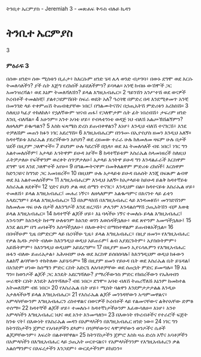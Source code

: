 ﻿
 ትንቢተ ኤርምያስ - Jeremiah 3 - መጽሐፍ ቅዱስ ብሉይ ኪዳን
# ትንቢተ ኤርምያስ
3
### ምዕራፍ 3
 በሰው ዘንድ። ሰው ሚስቱን ቢፈታ፥ ከእርሱም ዘንድ ሄዳ ሌላ ወንድ ብታገባ፥ በውኑ ደግሞ ወደ እርሱ ትመለሳለችን? ያች ሴት እጅግ የረከሰች አይደለችምን? ይባላል። አንቺ ከብዙ ውሽሞች ጋር አመንዝረሻል፥ ወደ እኔም ትመለሻለሽን? ይላል እግዚአብሔር።
2  ዓይንሽን አንሥተሽ ወደ ወናዎች ኮረብቶች ተመልከቺ፤ ያልተጋደምሽበት ስፍራ ወዴት አለ? ዓረባዊ በምድረ በዳ እንደሚቀመጥ አንቺ በመንገድ ላይ ተቀምጠሽ ትጠብቂያቸው ነበር፤ በግልሙትናሽና በኃጢአትሽ ምድሪቱን አረከስሽ።
3  ስለዚህ ካፊያ ተከለከለ፥ የኋለኛውም ዝናብ ጠፋ፤ የጋለሞታም ሴት ፊት ነበረብሽ፥ ታፍሪም ዘንድ እንቢ ብለሻል።
4  አሁንም። አንተ አባቴ ሆይ፥ የብላቴንነቴ ወዳጅ ነህ ብለሽ አልጮኽሽልኝምን? ለዘላለም ይቈጣልን?
5  እስከ ፍጻሜስ ድረስ ይጠብቀዋልን? እነሆ፥ እንዲህ ብለሽ ተናገርሽ፥ እንደ ተቻለሽም መጠን ክፉን ነገር አደረግሽ።
6  እግዚአብሔርም በንጉሡ በኢዮስያስ ዘመን እንዲህ አለኝ። ከዳተኛይቱ እስራኤል ያደረገችውን አየህን? ወደ ረዘመው ተራራ ሁሉ ከለመለመ ዛፍም ሁሉ በታች ሄደች በዚያም ጋለሞተች።
7  ይህንም ሁሉ ካደረገች በኋላ። ወደ እኔ ትመለሳለች ብዬ ነበር፤ ነገር ግን አልተመለሰችም፤ አታላይ እኅትዋም ይሁዳ አየች።
8  ከዳተኛይቱም እስራኤል ስላመነዘረች ስለዚህ ፈትቻታለሁ የፍችዋንም ወረቀት ሰጥቻታለሁ፤ አታላይ እኅትዋ ይሁዳ ግን እንዳልፈራች እርስዋም ደግሞ ሄዳ እንደ ጋለሞተች አየሁ።
9  በግልሙትናዋም በመቅለልዋም ምድሪቱ ረከሰች፤ እርስዋም ከድንጋይና ከግንድ ጋር አመነዘረች።
10  በዚህም ሁሉ አታላይቱ ይሁዳ በሐሰት እንጂ በፍጹም ልብዋ ወደ እኔ አልተመለሰችም።
11  እግዚአብሔርም እንዲህ አለኝ። ከአታላይቱ ከይሁዳ ይልቅ ከዳተኛይቱ እስራኤል ጸደቀች።
12  ሂድና ይህን ቃል ወደ ሰሜን ተናገር፥ እንዲህም በል። ከዳተናይቱ እስራኤል ሆይ፥ ተመለሽ፥ ይላል እግዚአብሔር፤ መሐሪ ነኝና፥ ለዘላለምም አልቈጣምና በእናንተ ላይ ፊቴን አላደርግም፥ ይላል እግዚአብሔር።
13  በአምላክሽ በእግዚአብሔር ላይ እንዳመፅሽ፥ መንገድሽንም ከለመለመ ዛፍ ሁሉ በታች ለእንግዶች እንደ ዘረጋሽ፥ ቃሌንም እንዳልሰማሽ ኃጢአትሽን ብቻ እወቂ ይላል እግዚአብሔር።
14  ከዳተኞች ልጆች ሆይ፥ እኔ ባላችሁ ነኝና ተመለሱ ይላል እግዚአብሔር፤ አንዱንም ከአንዲት ከተማ ሁለቱንም ከአንድ ወገን እወስዳችኋለሁ፥ ወደ ጽዮንም አመጣችኋለሁ፤
15  እንደ ልቤም በግ ጠባቆችን እሰጣችኋለሁ፥ በእውቀትና በማስተዋልም ይጠብቁአችኋል።
16  በበዛችሁም ጊዜ በምድርም ላይ በረባችሁ ጊዜ፥ ይላል እግዚአብሔር፥ በዚያ ዘመን። የእግዚአብሔር የቃል ኪዳኑ ታቦት ብለው ከእንግዲህ ወዲህ አይጠሩም፤ ልብ አያደርጉትም፥ አያስቡትምም፥ አይሹትምም፥ ከእንግዲህ ወዲህም አይደረግም።
17  በዚያም ዘመን ኢየሩሳሌምን የእግዚአብሔር ዙፋን ብለው ይጠሩአታል፥ አሕዛብም ሁሉ ወደ እርስዋ ይሰበሰባሉ፤ ከእንግዲህም ወዲህ ክፉውን እልከኛ ልባቸውን ተከትለው አይሄዱም።
18  በዚያም ዘመን የይሁዳ ቤት ወደ እስራኤል ቤት ይሄዳል፤ በአንድም ሆነው ከሰሜን ምድር ርስት አድርጌ ለአባቶቻቸው ወደ ሰጠኋት ምድር ይመጣሉ።
19  እኔ ግን። ከወንዶች ልጆች ጋር እንዴት አደርግሻለሁ? ያማረችውንስ ምድር የከበረችውን የአሕዛብን ሠራዊት ርስት እንዴት እሰጥሻለሁ? ብዬ ነበር። ደግሞ። አባቴ ብለሽ ትጠሪኛለሽ እኔንም ከመከተል አትመለሽም ብዬ ነበር።
20  የእስራኤል ቤት ሆይ፥ ሚስት ባልዋን እንደምታታታልል እንዲሁ አታለላችሁኝ ይላል እግዚአብሔር።
21  የእስራኤል ልጆች መንገዳቸውን አጣምመዋልና፥ አምላካቸውንም እግዚአብሔርን ረስተዋልና በወናዎች ኮረብቶች ላይ የልመናቸውና ልቅሶአቸው ድምፅ ተሰማ።
22  ከዳተኞች ልጆች ሆይ፥ ተመለሱ፥ ከዳተኛነታችሁንም እፈውሳለሁ። እነሆ፥ አንተ አምላካችን እግዚአብሔር ነህና ወደ አንተ እንመጣለን።
23  በእውነት የኮረብቶችና የተራሮች ፍጅት ከንቱ ናት፤ በእውነት የእስራኤል መዳን በአምላካችን በእግዚአብሔር ዘንድ ነው።
24  ነገር ግን ከትንሽነታችን ጀምሮ የአባቶቻችን ድካም፥ በጎቻቸውንና ላሞቻቸውን ወንዶችና ሴቶች ልጆቻቸውንም፥ እፍረት በልቶባቸዋል።
25  ከትንሽነታችን ጀምሮ እስከ ዛሬ ድረስ እኛና አባቶቻችን በአምላካችን በእግዚአብሔር ላይ ኃጢአት ሠርተናልና፥ የአምላካችንንም የእግዚአብሔርን ቃል አልሰማንምና በእፍረታችን እንጋደም፥ ውርደታችንም ይክደነን። 
